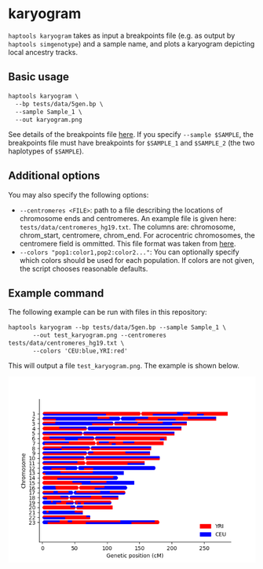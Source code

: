 # karyogram

`haptools karyogram` takes as input a breakpoints file (e.g. as output by `haptools simgenotype`) and a sample name, and plots a karyogram depicting local ancestry tracks.


## Basic usage

```
haptools karyogram \
  --bp tests/data/5gen.bp \
  --sample Sample_1 \
  --out karyogram.png
```

See details of the breakpoints file [here](simgenotype.md). If you specify `--sample $SAMPLE`, the breakpoints file must have breakpoints for `$SAMPLE_1` and `$SAMPLE_2` (the two haplotypes of `$SAMPLE`).

## Additional options

You may also specify the following options:

* `--centromeres <FILE>`: path to a file describing the locations of chromosome ends and centromeres. An example file is given here: `tests/data/centromeres_hg19.txt`. The columns are: chromosome, chrom_start, centromere, chrom_end. For acrocentric chromosomes, the centromere field is ommitted. This file format was taken from [here](https://github.com/armartin/ancestry_pipeline).
* `--colors "pop1:color1,pop2:color2..."`: You can optionally specify which colors should be used for each population. If colors are not given, the script chooses reasonable defaults.

## Example command

The following example can be run with files in this repository:

```
haptools karyogram --bp tests/data/5gen.bp --sample Sample_1 \
       --out test_karyogram.png --centromeres tests/data/centromeres_hg19.txt \
       --colors 'CEU:blue,YRI:red'
```

This will output a file `test_karyogram.png`. The example is shown below.

![Example karyogram](../images/test_karyogram.png)